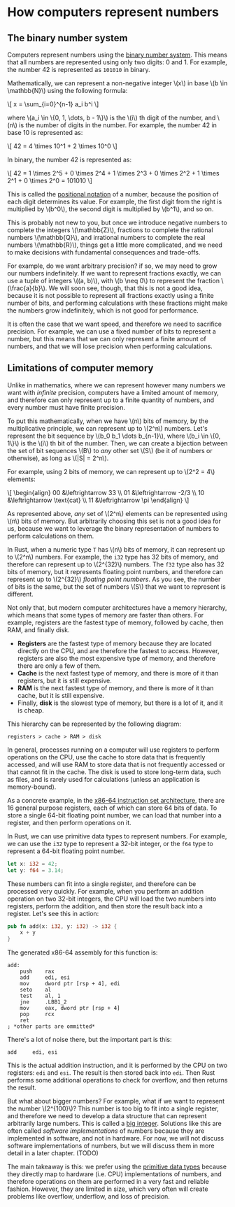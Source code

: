 # How computers represent numbers

## The binary number system

Computers represent numbers using the [binary number system](https://en.wikipedia.org/wiki/Binary_number). This means that all numbers are represented using only two digits: 0 and 1. For example, the number 42 is represented as `101010` in binary.

Mathematically, we can represent a non-negative integer \\(x\\) in base \\(b \in \mathbb{N}\\) using the following formula:

\\[
x = \sum_{i=0}^{n-1} a_i b^i
\\]

where \\(a_i \in \\{0, 1, \dots, b - 1\\}\\) is the \\(i\\) th digit of the number, and \\(n\\) is the number of digits in the number. For example, the number 42 in base 10 is represented as:

\\[
42 = 4 \times 10^1 + 2 \times 10^0
\\]

In binary, the number 42 is represented as:

\\[
42 = 1 \times 2^5 + 0 \times 2^4 + 1 \times 2^3 + 0 \times 2^2 + 1 \times 2^1 + 0 \times 2^0 = 101010
\\]

This is called the [positional notation](https://en.wikipedia.org/wiki/Positional_notation) of a number, because the position of each digit determines its value. For example, the first digit from the right is multiplied by \\(b^0\\), the second digit is multiplied by \\(b^1\\), and so on.

This is probably not new to you, but once we introduce negative numbers to complete the integers \\(\mathbb{Z}\\), fractions to complete the rational numbers \\(\mathbb{Q}\\), and irrational numbers to complete the real numbers \\(\mathbb{R}\\), things get a little more complicated, and we need to make decisions with fundamental consequences and trade-offs.

For example, do we want arbitrary precision? if so, we may need to grow our numbers indefinitely. If we want to represent fractions exactly, we can use a tuple of integers \\((a, b)\\), with \\(b \neq 0\\) to represent the fraction \\(\frac{a}{b}\\). We will soon see, though, that this is not a good idea, because it is not possible to represent all fractions exactly using a finite number of bits, and performing calculations with these fractions might make the numbers grow indefinitely, which is not good for performance.

It is often the case that we want speed, and therefore we need to sacrifice precision. For example, we can use a fixed number of bits to represent a number, but this means that we can only represent a finite amount of numbers, and that we will lose precision when performing calculations.

## Limitations of computer memory

Unlike in mathematics, where we can represent however many numbers we want with *infinite* precision, computers have a limited amount of memory, and therefore can only represent up to a finite quantity of numbers, and every number must have finite precision.

To put this mathematically, when we have \\(n\\) bits of memory, by the multiplicative principle, we can represent up to \\(2^n\\) numbers.
Let's represent the bit sequence by \\(b_0 b_1 \dots b_{n-1}\\), where \\(b_i \in \\{0, 1\\}\\) is the \\(i\\) th bit of the number.
Then, we can create a bijection between the set of bit sequences \\(B\\) to *any* other set \\(S\\) (be it of numbers or otherwise), as long as \\(|S| = 2^n\\).

For example, using 2 bits of memory, we can represent up to \\(2^2 = 4\\) elements:

\\[
\begin{align}
00 &\leftrightarrow 33 \\\\
01 &\leftrightarrow -2/3 \\\\
10 &\leftrightarrow \text{cat} \\\\
11 &\leftrightarrow \pi
\end{align}
\\]

As represented above, *any* set of \\(2^n\\) elements can be represented using \\(n\\) bits of memory. But arbitrarily choosing
this set is not a good idea for us, because we want to leverage the binary representation of numbers to perform calculations on them.

In Rust, when a numeric type `T` has \\(n\\) bits of memory, it can represent up to \\(2^n\\) numbers. For example,
the `i32` type has 32 bits of memory, and therefore can represent up to \\(2^{32}\\) numbers. The `f32` type also
has 32 bits of memory, but it represents floating point numbers, and therefore can represent up to \\(2^{32}\\) *floating point numbers*.
As you see, the number of bits is the same, but the set of numbers \\(S\\) that we want to represent is different.

Not only that, but modern computer architectures have a memory hierarchy, which means that some types of memory are faster than others. For example, registers are the fastest type of memory, followed by cache, then RAM, and finally disk.

- **Registers** are the fastest type of memory because they are located directly on the CPU, and are therefore the fastest to access. However, registers are also the most expensive type of memory, and therefore there are only a few of them.
- **Cache** is the next fastest type of memory, and there is more of it than registers, but it is still expensive.
- **RAM** is the next fastest type of memory, and there is more of it than cache, but it is still expensive.
- Finally, **disk** is the slowest type of memory, but there is a lot of it, and it is cheap.

This hierarchy can be represented by the following diagram:

```text
registers > cache > RAM > disk
```

In general, processes running on a computer will use registers to perform operations on the CPU, use the cache to store data that is frequently accessed, and will use RAM to store data that is not frequently accessed or that cannot fit in the cache. The disk is used to store long-term data, such as files, and is rarely used for calculations (unless an application is memory-bound).

As a concrete example, in the [x86-64 instruction set architecture](https://en.wikipedia.org/wiki/X86-64), there are 16 general purpose registers, each of which can store 64 bits of data.
To store a single 64-bit floating point number, we can load that number into a register, and then perform operations on it.

In Rust, we can use primitive data types to represent numbers. For example, we can use the `i32` type to represent a 32-bit integer, or the `f64` type to represent a 64-bit floating point number.

```rust
let x: i32 = 42;
let y: f64 = 3.14;
```

These numbers can fit into a single register, and therefore can be processed very quickly. For example, when you perform an addition operation on two 32-bit integers, the CPU will load the two numbers into registers, perform the addition, and then store the result back into a register. Let's see this in action:

```rust
pub fn add(x: i32, y: i32) -> i32 {
    x + y
}
```

The generated x86-64 assembly for this function is:

```x86asm
add:
    push    rax
    add     edi, esi
    mov     dword ptr [rsp + 4], edi
    seto    al
    test    al, 1
    jne     .LBB1_2
    mov     eax, dword ptr [rsp + 4]
    pop     rcx
    ret
; *other parts are ommitted*
```

There's a lot of noise there, but the important part is this:

```x86asm
add     edi, esi
```

This is the actual addition instruction, and it is performed by the CPU on two registers: `edi` and `esi`. The result is then stored back into `edi`.
Then Rust performs some additional operations to check for overflow, and then returns the result.

But what about bigger numbers? For example, what if we want to represent the number \\(2^{100}\\)? This number is too big to fit into a single register, and therefore we need to develop a data structure that can represent arbitrarily large numbers. This is called a [big integer](https://en.wikipedia.org/wiki/Arbitrary-precision_arithmetic#Arbitrary-precision_integers). Solutions like this are often called *software implementations* of numbers because they are implemented in software, and not in hardware. For now, we will not discuss software implementations of numbers, but we will discuss them in more detail in a later chapter. (TODO)

The main takeaway is this: we prefer using the [primitive data types](https://doc.rust-lang.org/book/ch03-02-data-types.html) because they directly map to hardware (i.e. CPU) implementations of numbers, and therefore operations on them are performed in a very fast and reliable fashion. However, they are limited in size, which very often will create problems like overflow, underflow, and loss of precision.
